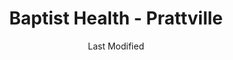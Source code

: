 ---
layout: location-page
date: Last Modified
description: "Local COVID-19 testing is available at Baptist Health - Prattville in Prattville, Alabama, USA."
permalink: "locations/alabama/prattville/baptist-health-prattville/"
tags:
  - locations
  - alabama
title: Baptist Health - Prattville
uniqueName: baptist-health-prattville
state: Alabama
stateAbbr: AL
hood: "Prattville"
address: "350 County Rd 4 W"
city: "Prattville"
zip: "36067"
zipsNearby: "35007 35144 36720 35010 35011 35014 36830 36831 36832 36849 36003 36005 36061 36006 35032 36008 36723 36009 35034 35035 35040 36726 36850 35042 36015 35043 35044 35045 35046 35051 36020 36853 36022 36024 36025 36026 36029 36030 36031 36032 36741 36033 36034 35072 36035 36036 36037 36039 35078 36040 35080 36041 35082 36042 36043 36861 35085 36749 35089 36046 36793 36047 36865 36752 36049 36062 36753 36750 36051 36756 36759 36013 36052 35114 36053 36054 36267 36761 35115 36101 36102 36103 36104 36105 36106 36107 36108 36109 36110 36111 36112 36113 36114 36115 36116 36117 36118 36119 36120 36121 36123 36124 36125 36130 36131 36132 36133 36134 36135 36140 36141 36142 36177 36191 36057 36866 36766 36767 35124 36064 36768 36065 36758 36066 36067 36068 36069 36792 35136 36071 36773 35137 36775 36701 36702 36703 35143 36075 36790 35149 35150 35151 36023 36045 36078 35171 36080 36079 36081 36082 36083 36088 36087 36785 36089 36786 36091 36879 35183 35184 36092 36093 35186 35187" 
mapUrl: "http://maps.apple.com/?q=Baptist+Health+-+Prattville&address=350+County+Rd+4+W,Prattville,Alabama,36067"
locationType: Drive-thru
phone: "334-747-0150"
website: "https://www.baptistfirst.org/services/coronavirus-care-clinic"
onlineBooking: undefined
closed: undefined
closedUpdate: May 25th, 2020
notes: "By appointment only. Requires phone screen."
days: Contact for hours of operation.
ctaMessage: Learn more
ctaUrl: "https://www.baptistfirst.org/services/coronavirus-care-clinic"
---